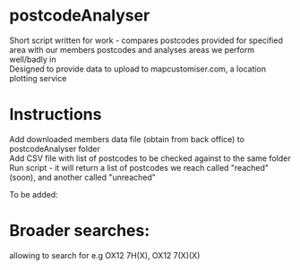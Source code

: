 # postcodeAnalyser
Short script written for work - compares postcodes provided for specified area with our members postcodes and analyses areas we perform well/badly in  
Designed to provide data to upload to mapcustomiser.com, a location plotting service  


# Instructions
Add downloaded members data file (obtain from back office) to postcodeAnalyser folder  
Add CSV file with list of postcodes to be checked against to the same folder  
Run script - it will return a list of postcodes we reach called "reached"(soon), and another called "unreached"  

To be added:  
# Broader searches:  
allowing to search for e.g OX12 7H(X), OX12 7(X)(X)  
